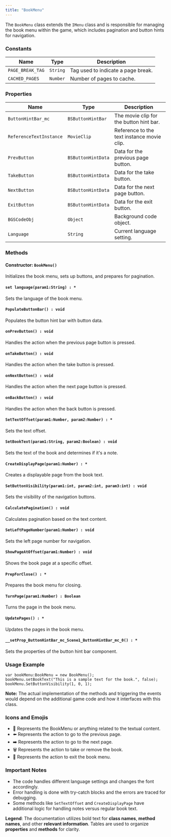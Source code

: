 ```yaml
---
title: "BookMenu"
---
```


The `BookMenu` class extends the `IMenu` class and is responsible for managing the book menu within the game, which includes pagination and button hints for navigation.

### Constants

| **Name**           | **Type** | **Description**                     |
|--------------------|----------|-------------------------------------|
| `PAGE_BREAK_TAG`   | `String` | Tag used to indicate a page break.  |
| `CACHED_PAGES`     | `Number` | Number of pages to cache.           |

### Properties

| **Name**                   | **Type**              | **Description**                           |
|----------------------------|-----------------------|-------------------------------------------|
| `ButtonHintBar_mc`         | `BSButtonHintBar`     | The movie clip for the button hint bar.   |
| `ReferenceTextInstance`    | `MovieClip`           | Reference to the text instance movie clip.|
| `PrevButton`               | `BSButtonHintData`    | Data for the previous page button.        |
| `TakeButton`               | `BSButtonHintData`    | Data for the take button.                 |
| `NextButton`               | `BSButtonHintData`    | Data for the next page button.            |
| `ExitButton`               | `BSButtonHintData`    | Data for the exit button.                 |
| `BGSCodeObj`               | `Object`              | Background code object.                   |
| `Language`                 | `String`              | Current language setting.                 |

### Methods

#### Constructor: `BookMenu()`
Initializes the book menu, sets up buttons, and prepares for pagination.

#### `set language(param1:String) : *`
Sets the language of the book menu.

#### `PopulateButtonBar() : void`
Populates the button hint bar with button data.

#### `onPrevButton() : void`
Handles the action when the previous page button is pressed.

#### `onTakeButton() : void`
Handles the action when the take button is pressed.

#### `onNextButton() : void`
Handles the action when the next page button is pressed.

#### `onBackButton() : void`
Handles the action when the back button is pressed.

#### `SetTextOffset(param1:Number, param2:Number) : *`
Sets the text offset.

#### `SetBookText(param1:String, param2:Boolean) : void`
Sets the text of the book and determines if it's a note.

#### `CreateDisplayPage(param1:Number) : *`
Creates a displayable page from the book text.

#### `SetButtonVisibility(param1:int, param2:int, param3:int) : void`
Sets the visibility of the navigation buttons.

#### `CalculatePagination() : void`
Calculates pagination based on the text content.

#### `SetLeftPageNumber(param1:Number) : void`
Sets the left page number for navigation.

#### `ShowPageAtOffset(param1:Number) : void`
Shows the book page at a specific offset.

#### `PrepForClose() : *`
Prepares the book menu for closing.

#### `TurnPage(param1:Number) : Boolean`
Turns the page in the book menu.

#### `UpdatePages() : *`
Updates the pages in the book menu.

#### `__setProp_ButtonHintBar_mc_Scene1_ButtonHintBar_mc_0() : *`
Sets the properties of the button hint bar component.

### Usage Example

```as3
var bookMenu:BookMenu = new BookMenu();
bookMenu.setBookText("This is a sample text for the book.", false);
bookMenu.SetButtonVisibility(1, 0, 1);
```

**Note:**
The actual implementation of the methods and triggering the events would depend on the additional game code and how it interfaces with this class.

### Icons and Emojis
- 📖 Represents the BookMenu or anything related to the textual content.
- ⬅️ Represents the action to go to the previous page.
- ➡️ Represents the action to go to the next page.
- 🗑️ Represents the action to take or remove the book.
- 🚪 Represents the action to exit the book menu.

### Important Notes
- The code handles different language settings and changes the font accordingly.
- Error handling is done with try-catch blocks and the errors are traced for debugging.
- Some methods like `SetTextOffset` and `CreateDisplayPage` have additional logic for handling notes versus regular book text.

**Legend**:
The documentation utilizes bold text for **class names**, **method names**, and other **relevant information**.
Tables are used to organize **properties** and **methods** for clarity.
